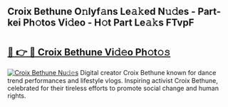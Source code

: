 ## Croix Bethune O𝚗lyf𝚊ns Le𝚊𝚔ed N𝚞𝚍es - Part-kei Ph𝚘tos Vi𝚍eo - H𝚘t Part Le𝚊𝚔s FTvpF

# <h2><a href="http://hf7kvo.feru.top/?c=Croix+Bethune">🔗 👉 🔴 Croix Bethune Vi𝚍𝚎o Ph𝚘t𝚘𝚜</a></h2>

[![Croix Bethune Nu𝚍𝚎s](https://i.imgur.com/0TWrTi3.gif)](http://hf7kvo.feru.top/?c=Croix+Bethune)
Digital creator Croix Bethune known for dance trend performances and lifestyle vlogs. Inspiring activist Croix Bethune, celebrated for their tireless efforts to promote social change and human rights. 
